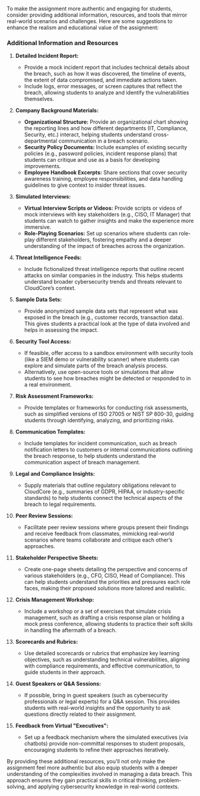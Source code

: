 To make the assignment more authentic and engaging for students, consider providing additional information, resources, and tools that mirror real-world scenarios and challenges. Here are some suggestions to enhance the realism and educational value of the assignment:

### **Additional Information and Resources**

1. **Detailed Incident Report:**
   - Provide a mock incident report that includes technical details about the breach, such as how it was discovered, the timeline of events, the extent of data compromised, and immediate actions taken.
   - Include logs, error messages, or screen captures that reflect the breach, allowing students to analyze and identify the vulnerabilities themselves.

2. **Company Background Materials:**
   - **Organizational Structure:** Provide an organizational chart showing the reporting lines and how different departments (IT, Compliance, Security, etc.) interact, helping students understand cross-departmental communication in a breach scenario.
   - **Security Policy Documents:** Include examples of existing security policies (e.g., password policies, incident response plans) that students can critique and use as a basis for developing improvements.
   - **Employee Handbook Excerpts:** Share sections that cover security awareness training, employee responsibilities, and data handling guidelines to give context to insider threat issues.

3. **Simulated Interviews:**
   - **Virtual Interview Scripts or Videos:** Provide scripts or videos of mock interviews with key stakeholders (e.g., CISO, IT Manager) that students can watch to gather insights and make the experience more immersive.
   - **Role-Playing Scenarios:** Set up scenarios where students can role-play different stakeholders, fostering empathy and a deeper understanding of the impact of breaches across the organization.

4. **Threat Intelligence Feeds:**
   - Include fictionalized threat intelligence reports that outline recent attacks on similar companies in the industry. This helps students understand broader cybersecurity trends and threats relevant to CloudCore’s context.

5. **Sample Data Sets:**
   - Provide anonymized sample data sets that represent what was exposed in the breach (e.g., customer records, transaction data). This gives students a practical look at the type of data involved and helps in assessing the impact.

6. **Security Tool Access:**
   - If feasible, offer access to a sandbox environment with security tools (like a SIEM demo or vulnerability scanner) where students can explore and simulate parts of the breach analysis process.
   - Alternatively, use open-source tools or simulations that allow students to see how breaches might be detected or responded to in a real environment.

7. **Risk Assessment Frameworks:**
   - Provide templates or frameworks for conducting risk assessments, such as simplified versions of ISO 27005 or NIST SP 800-30, guiding students through identifying, analyzing, and prioritizing risks.

8. **Communication Templates:**
   - Include templates for incident communication, such as breach notification letters to customers or internal communications outlining the breach response, to help students understand the communication aspect of breach management.

9. **Legal and Compliance Insights:**
   - Supply materials that outline regulatory obligations relevant to CloudCore (e.g., summaries of GDPR, HIPAA, or industry-specific standards) to help students connect the technical aspects of the breach to legal requirements.

10. **Peer Review Sessions:**
    - Facilitate peer review sessions where groups present their findings and receive feedback from classmates, mimicking real-world scenarios where teams collaborate and critique each other’s approaches.

11. **Stakeholder Perspective Sheets:**
    - Create one-page sheets detailing the perspective and concerns of various stakeholders (e.g., CFO, CISO, Head of Compliance). This can help students understand the priorities and pressures each role faces, making their proposed solutions more tailored and realistic.

12. **Crisis Management Workshop:**
    - Include a workshop or a set of exercises that simulate crisis management, such as drafting a crisis response plan or holding a mock press conference, allowing students to practice their soft skills in handling the aftermath of a breach.

13. **Scorecards and Rubrics:**
    - Use detailed scorecards or rubrics that emphasize key learning objectives, such as understanding technical vulnerabilities, aligning with compliance requirements, and effective communication, to guide students in their approach.

14. **Guest Speakers or Q&A Sessions:**
    - If possible, bring in guest speakers (such as cybersecurity professionals or legal experts) for a Q&A session. This provides students with real-world insights and the opportunity to ask questions directly related to their assignment.

15. **Feedback from Virtual "Executives":**
    - Set up a feedback mechanism where the simulated executives (via chatbots) provide non-committal responses to student proposals, encouraging students to refine their approaches iteratively.

By providing these additional resources, you'll not only make the assignment feel more authentic but also equip students with a deeper understanding of the complexities involved in managing a data breach. This approach ensures they gain practical skills in critical thinking, problem-solving, and applying cybersecurity knowledge in real-world contexts.